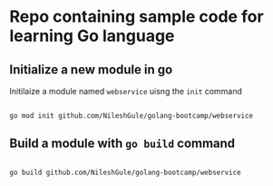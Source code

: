 # Repo containing sample code for learning Go language

## Initialize a new module in go

Initilaize a module named `webservice` uisng the `init` command

```code

go mod init github.com/NileshGule/golang-bootcamp/webservice

```

## Build a module with `go build` command

```code

go build github.com/NileshGule/golang-bootcamp/webservice

```
